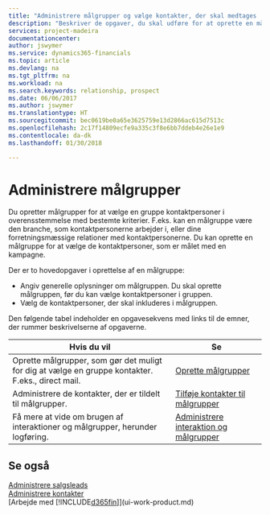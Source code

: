 ```yaml
---
title: "Administrere målgrupper og vælge kontakter, der skal medtages | Microsoft Docs"
description: "Beskriver de opgaver, du skal udføre for at oprette en målgruppe og vælge en gruppe kontaktpersoner ud fra bestemte kriterier, f.eks. kontaktpersoner i en bestemt branche, du vil målrette din henvendelse til."
services: project-madeira
documentationcenter: 
author: jswymer
ms.service: dynamics365-financials
ms.topic: article
ms.devlang: na
ms.tgt_pltfrm: na
ms.workload: na
ms.search.keywords: relationship, prospect
ms.date: 06/06/2017
ms.author: jswymer
ms.translationtype: HT
ms.sourcegitcommit: bec0619be0a65e3625759e13d2866ac615d7513c
ms.openlocfilehash: 2c17f14809ecfe9a335c3f8e6bb7ddeb4e26e1e9
ms.contentlocale: da-dk
ms.lasthandoff: 01/30/2018

---
```

# <a name="managing-segments"></a>Administrere målgrupper
Du opretter målgrupper for at vælge en gruppe kontaktpersoner i overensstemmelse med bestemte kriterier. F.eks. kan en målgruppe være den branche, som kontaktpersonerne arbejder i, eller dine forretningsmæssige relationer med kontaktpersonerne. Du kan oprette en målgruppe for at vælge de kontaktpersoner, som er målet med en kampagne.

Der er to hovedopgaver i oprettelse af en målgruppe:

* Angiv generelle oplysninger om målgruppen. Du skal oprette målgruppen, før du kan vælge kontaktpersoner i gruppen.
* Vælg de kontaktpersoner, der skal inkluderes i målgruppen.

Den følgende tabel indeholder en opgavesekvens med links til de emner, der rummer beskrivelserne af opgaverne. 

| Hvis du vil | Se |
| --- | --- |
| Oprette målgrupper, som gør det muligt for dig at vælge en gruppe kontakter. F.eks., direct mail. |[Oprette målgrupper](marketing-how-create-segment.md) |
| Administrere de kontakter, der er tildelt til målgrupper. |[Tilføje kontakter til målgrupper](marketing-add-contact-segment.md) |
| Få mere at vide om brugen af interaktioner og målgrupper, herunder logføring. |[Administrere interaktion og målgrupper](marketing-interaction-segments.md) |

## <a name="see-also"></a>Se også
[Administrere salgsleads](marketing-manage-sales-opportunities.md)  
[Administrere kontakter](marketing-contacts.md)  
[Arbejde med [!INCLUDE[d365fin](includes/d365fin_md.md)]](ui-work-product.md)

